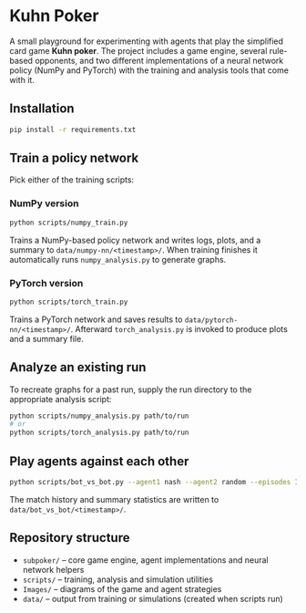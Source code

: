 # Kuhn Poker

A small playground for experimenting with agents that play the simplified card game **Kuhn poker**.  The project
includes a game engine, several rule-based opponents, and two different implementations of a neural network policy (NumPy and
PyTorch) with the training and analysis tools that come with it.

## Installation

```bash
pip install -r requirements.txt
```

## Train a policy network

Pick either of the training scripts:

### NumPy version

```bash
python scripts/numpy_train.py
```

Trains a NumPy-based policy network and writes logs, plots, and a summary to `data/numpy-nn/<timestamp>/`. When training
finishes it automatically runs `numpy_analysis.py` to generate graphs.

### PyTorch version

```bash
python scripts/torch_train.py
```

Trains a PyTorch network and saves results to `data/pytorch-nn/<timestamp>/`. Afterward `torch_analysis.py` is invoked to
produce plots and a summary file.

## Analyze an existing run

To recreate graphs for a past run, supply the run directory to the appropriate analysis script:

```bash
python scripts/numpy_analysis.py path/to/run
# or
python scripts/torch_analysis.py path/to/run
```

## Play agents against each other

```bash
python scripts/bot_vs_bot.py --agent1 nash --agent2 random --episodes 1000
```

The match history and summary statistics are written to `data/bot_vs_bot/<timestamp>/`.

## Repository structure

- `subpoker/` – core game engine, agent implementations and neural network helpers
- `scripts/` – training, analysis and simulation utilities
- `Images/` – diagrams of the game and agent strategies
- `data/` – output from training or simulations (created when scripts run)